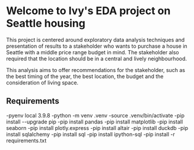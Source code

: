 # Welcome to Ivy's EDA project on Seattle housing

This project is centered around exploratory data analysis techniques and presentation of results to a stakeholder who wants to purchase a house in Seattle with a middle price range budget in mind. The stakeholder also required that the location should be in a central and lively neighbourhood. 

This analysis aims to offer recommendations for the stakeholder, such as the best timing of the year, the best location, the budget and the consideration of living space.


## Requirements

-pyenv local 3.9.8
-python -m venv .venv
-source .venv/bin/activate
-pip install --upgrade pip
-pip install pandas
-pip install matplotlib
-pip install seaborn
-pip install plotly.express
-pip install altair
-pip install duckdb
-pip install sqlalchemy
-pip install sql
-pip install ipython-sql
-pip install -r requirements.txt
